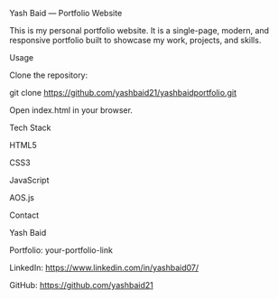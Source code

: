 Yash Baid — Portfolio Website

This is my personal portfolio website.
It is a single-page, modern, and responsive portfolio built to showcase my work, projects, and skills.

Usage

Clone the repository:

git clone https://github.com/yashbaid21/yashbaidportfolio.git


Open index.html in your browser.

Tech Stack

HTML5

CSS3

JavaScript

AOS.js

Contact

Yash Baid

Portfolio: your-portfolio-link

LinkedIn: https://www.linkedin.com/in/yashbaid07/

GitHub: https://github.com/yashbaid21
